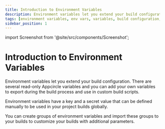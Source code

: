 ```yaml
---
title: Introduction to Environment Variables
description: Environment variables let you extend your build configuration. There are several read-only Appcircle variables and you can add your own variables to export during the build process and use in custom build scripts.
tags: [environment variables, env vars, variables, build configuration, custom build scripts]
sidebar_position: 1
---
```


import Screenshot from '@site/src/components/Screenshot';

# Introduction to Environment Variables

Environment variables let you extend your build configuration. There are several read-only Appcircle variables and you can add your own variables to export during the build process and use in custom build scripts.

Environment variables have a key and a secret value that can be defined manually to be used in your project builds globally.

<Screenshot url='https://cdn.appcircle.io/docs/assets/09-11-EnvVars (2).png' />

You can create groups of environment variables and import these groups to your builds to customize your builds with additional parameters.

<Screenshot url='https://cdn.appcircle.io/docs/assets/build-configuration-env-variables.png' />
